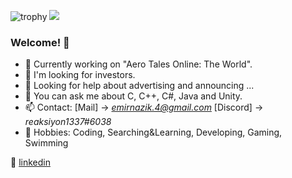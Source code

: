 ![trophy](https://github-profile-trophy.vercel.app/?username=reaksiyon)
![](https://komarev.com/ghpvc/?username=reaksiyon&color=yellow&style=flat-square)
### Welcome! 👋


- 🔭 Currently working on "Aero Tales Online: The World".
- 👯 I'm looking for investors.
- 🤔 Looking for help about advertising and announcing ...
- 💬 You can ask me about C, C++, C#, Java and Unity.
- 📫 Contact: [Mail] -> *emirnazik.4@gmail.com* [Discord] -> *reaksiyon1337#6038*
- 💜 Hobbies: Coding, Searching&Learning, Developing, Gaming, Swimming  

👔 [linkedin](https://www.linkedin.com/in/emir-nazik-b0b69b150/)

<!--

-->
